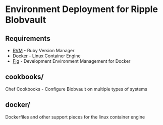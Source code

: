# Environment Deployment for Ripple Blobvault

## Requirements

* [RVM](http://rvm.io/) - Ruby Version Manager
* [Docker](http://docker.io/) - Linux Container Engine
* [Fig](http://orchardup.github.io/fig/) - Development Environment Management for Docker

## cookbooks/

Chef Cookbooks - Configure Blobvault on multiple types of systems

## docker/

Dockerfiles and other support pieces for the linux container engine
